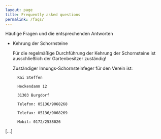 ```yaml
---
layout: page
title: Frequently asked questions
permalink: /faqs/
---
```


Häufige Fragen und die entsprechenden Antworten

* Kehrung der Schornsteine

    Für die regelmäßige Durchführung der Kehrung der Schornsteine ist ausschließlich der Gartenbesitzer zuständig!

    Zuständiger Innungs-Schornsteinfeger für den Verein ist:

        Kai Steffen

        Heckendamm 12

        31303 Burgdorf

        Telefon: 05136/9068268

        Telefax: 05136/9068269

        Mobil: 0172/2538026

[...]
